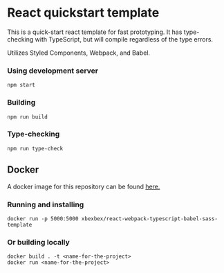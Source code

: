 # React quickstart template

This is a quick-start react template for fast prototyping. It has type-checking with TypeScript, but will compile regardless of the type errors.

Utilizes Styled Components, Webpack, and Babel.

### Using development server

```shell
npm start
```

### Building

```shell
npm run build
```

### Type-checking

```shell
npm run type-check
```

## Docker  
A docker image for this repository can be found [here.](https://cloud.docker.com/repository/registry-1.docker.io/xbexbex/react-webpack-typescript-babel-sass-template)  
### Running and installing
```shell
docker run -p 5000:5000 xbexbex/react-webpack-typescript-babel-sass-template
```
### Or building locally
```shell
docker build . -t <name-for-the-project>
docker run <name-for-the-project>
```

